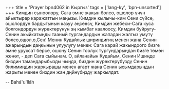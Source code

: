 +++
title = 'Prayer bpn4062 in Кыргыз'
tags = ['lang-ky', 'bpn-unsorted']
+++
Кимдин сыноолору, Сага эмне жакын болсо, ошолор үчүн айыктырар каражаттын маңызы. Кимдин кылычы-ким Сени сүйсө, ошолордун бардыгынын казуу эңсөөсү, Кимдин жебеси-Сага куса болгондордун жүрөктөрүнүн эң кымбат каалоосу, Кимдин буйругу-Сенин акыйкатыңды тааный тургандардын жападан жалгыз үмүтү болсо,ошол,о,Сен! Менин Кудайлык шириндигиң менен жана Сенин ажарыңдын даңкынын улуулугу менен: Сага карай жакындоого бизге эмне уруксат берсе, ошону Сенин тоолук тургундарыңдан бизге төмөн жөнөт, - деп Сага сыйынам. О, айланайын Кудайым, Сенин Ишиңде биздин тамандарыбызды чыңда, биздин жүрөктөрүбүздү Сенин билимиңдин жаркырашы менен агарт жана Сенин ысымдарыңдын жарыгы менен биздин жан дңйнүбңздү жаркылдат.

-- Bahá'u'lláh
